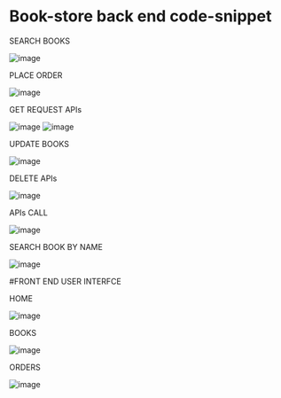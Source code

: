 # Book-store back end code-snippet
SEARCH BOOKS

![image](https://user-images.githubusercontent.com/51972218/167259222-6622d21a-ff70-408c-b591-6c0d475441f5.png)

PLACE ORDER

![image](https://user-images.githubusercontent.com/51972218/167259352-80650710-5883-44b1-b8f8-5400debbc486.png)

GET REQUEST APIs

![image](https://user-images.githubusercontent.com/51972218/167259407-aad3b9e3-8007-4678-84a7-3ec33985fd7e.png)
![image](https://user-images.githubusercontent.com/51972218/167259425-f1daef00-b3bc-42bf-b203-490dfb15cccb.png)

UPDATE BOOKS 

![image](https://user-images.githubusercontent.com/51972218/167259454-6a790b20-4ced-4a67-bd19-fe645dec1657.png)

DELETE APIs

![image](https://user-images.githubusercontent.com/51972218/167259471-e54bdfb7-caf6-4823-9f18-dd6d165eae7a.png)

APIs CALL

![image](https://user-images.githubusercontent.com/51972218/167259539-4c9e499c-44b8-4974-9f80-794c0e24020e.png)

SEARCH BOOK BY NAME

![image](https://user-images.githubusercontent.com/51972218/167259527-cc2ac4e1-e390-44f7-a287-d9558b4d8a09.png)

#FRONT END USER INTERFCE

HOME

![image](https://user-images.githubusercontent.com/51972218/167259613-6b2fdebe-b904-4678-9e19-f833cf113ca0.png)

BOOKS

![image](https://user-images.githubusercontent.com/51972218/167259643-f3b5867a-3827-40ca-bf69-6885c04b9a67.png)

ORDERS 

![image](https://user-images.githubusercontent.com/51972218/167259665-d0fd4611-7c02-4005-b278-01a58a4e81a1.png)

